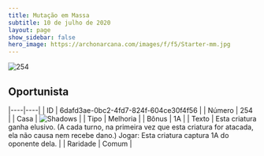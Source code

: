 ```yaml
---
title: Mutação em Massa
subtitle: 10 de julho de 2020
layout: page
show_sidebar: false
hero_image: https://archonarcana.com/images/f/f5/Starter-mm.jpg
---
```


![254](https://cdn.keyforgegame.com/media/card_front/pt/479_254_53GG6VH6FC8J_pt.png)

## Oportunista

|----|----|
| ID | 6dafd3ae-0bc2-4fd7-824f-604ce30f4f56 |
| Número | 254 |
| Casa | ![Shadows](https://archonarcana.com/images/thumb/e/ee/Shadows.png/22px-Shadows.png "Sombras") |
| Tipo | Melhoria |
| Bônus | 1A |
| Texto | Esta criatura ganha elusivo.  (A cada turno, na primeira vez que esta criatura for atacada, ela não causa nem recebe dano.) Jogar: Esta criatura captura 1A do oponente dela. |
| Raridade | Comum |

